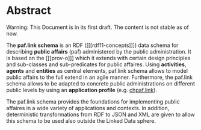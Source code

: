 # Abstract

<div class="advisement">

Warning: This Document is in its first draft. The content is not stable as of now.
</div>

The **paf.link schema** is an RDF ([[[rdf11-concepts]]]) data schema for describing **public affairs** (paf) administered by the public administration. It is based on the [[[prov-o]]] which it extends with certain design principles and sub-classes and sub-predicates for public affaires. Using **activities**, **agents** and **entities** as central elements, paf.link schema allows to model public affairs to the full extend in an agile manner. Furthermore, the paf.link schema allows to be adapted to concrete public administrations on different public levels by using an **application profile** (e.g. [chpaf.link](#chpaf-link)).

The paf.link schema provides the foundations for implementing public affaires in a wide variety of applications and contexts. In addition, deterministic transformations from RDF to JSON and XML are given to allow this schema to be used also outside the Linked Data sphere.
